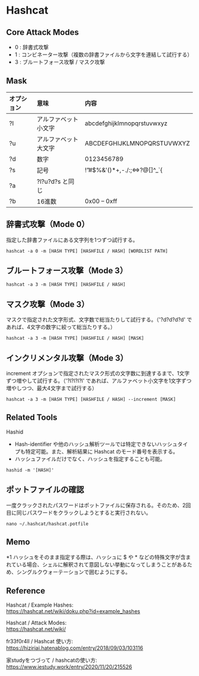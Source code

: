 # Hashcat

## Core Attack Modes
- 0 : 辞書式攻撃
- 1 : コンビネーター攻撃（複数の辞書ファイルから文字を連結して試行する）
- 3 : ブルートフォース攻撃 / マスク攻撃

## Mask
| オプション   | 意味             | 内容                              |
|:-----------|:-----------------|:---------------------------------|
| ?l         | アルファベット小文字 | abcdefghijklmnopqrstuvwxyz       |
| ?u         | アルファベット大文字 | ABCDEFGHIJKLMNOPQRSTUVWXYZ       |
| ?d         | 数字              | 0123456789                       |
| ?s         | 記号              | !”#$%&'()*+,-./:;<=>?@[\]^_`{|}~ |
| ?a         | ?l?u?d?s と同じ   |                                  |
| ?b         | 16進数            | 0x00 – 0xff                      |

## 辞書式攻撃（Mode 0）
指定した辞書ファイルにある文字列を1つずつ試行する。
```
hashcat -a 0 -m [HASH TYPE] [HASHFILE / HASH] [WORDLIST PATH]
```

## ブルートフォース攻撃（Mode 3）
```
hashcat -a 3 -m [HASH TYPE] [HASHFILE / HASH]
```

## マスク攻撃（Mode 3）
マスクで指定された文字形式、文字数で総当たりして試行する。（'?d?d?d?d' であれば、4文字の数字に絞って総当たりする。）
```
hashcat -a 3 -m [HASH TYPE] [HASHFILE / HASH] [MASK]
```

## インクリメンタル攻撃（Mode 3）
increment オプションで指定されたマスク形式の文字数に到達するまで、1文字ずつ増やして試行する。（'?l?l?l?l' であれば、アルファベット小文字を1文字ずつ増やしつつ、最大4文字まで試行する）  
```
hashcat -a 3 -m [HASH TYPE] [HASHFILE / HASH] --increment [MASK]
```

## Related Tools
Hashid  
- Hash-identifier や他のハッシュ解析ツールでは特定できないハッシュタイプも特定可能。また、解析結果に Hashcat のモード番号を表示する。
- ハッシュファイルだけでなく、ハッシュを指定することも可能。
```
hashid -m '[HASH]'
```

## ポットファイルの確認
一度クラックされたパスワードはポットファイルに保存される。そのため、2回目に同じパスワードをクラックしようとすると実行されない。
```
nano ~/.hashcat/hashcat.potfile
```

## Memo
*1 ハッシュをそのまま指定する際は、ハッシュに $ や * などの特殊文字が含まれている場合、シェルに解釈されて意図しない挙動になってしまうことがあるため、シングルクウォーテーションで囲むようにする。  

## Reference
Hashcat / Example Hashes:  
https://hashcat.net/wiki/doku.php?id=example_hashes

Hashcat / Attack Modes:  
https://hashcat.net/wiki/

fr33f0r4ll / Hashcat 使い方:  
https://hiziriai.hatenablog.com/entry/2018/09/03/103116

家studyをつづって / hashcatの使い方:  
https://www.iestudy.work/entry/2020/11/20/215526
